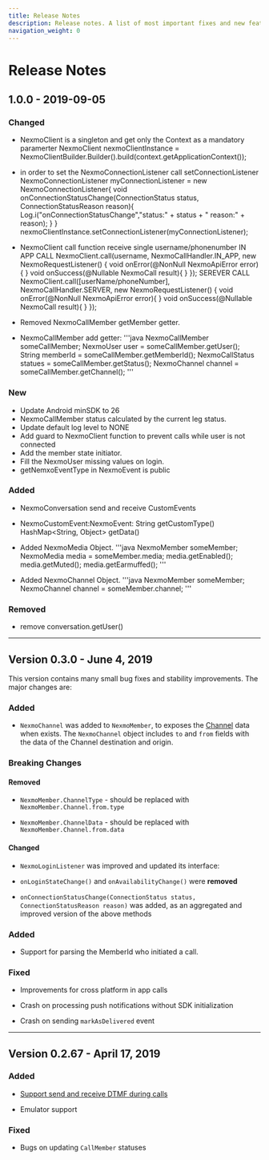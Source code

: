 ```yaml
---
title: Release Notes
description: Release notes. A list of most important fixes and new features for Client SDK.
navigation_weight: 0
---
```


# Release Notes

## 1.0.0 - 2019-09-05

### Changed

- NexmoClient is a singleton and get only the Context as a mandatory paramerter
    NexmoClient nexmoClientInstance = NexmoClientBuilder.Builder().build(context.getApplicationContext());
- in order to set the NexmoConnectionListener call setConnectionListener
    NexmoConnectionListener myConnectionListener = new NexmoConnectionListener{
    void onConnectionStatusChange(ConnectionStatus status, ConnectionStatusReason reason){
      Log.i("onConnectionStatusChange","status:" + status + " reason:" + reason);
    }
  }
  nexmoClientInstance.setConnectionListener(myConnectionListener);
- NexmoClient call function receive single username/phonenumber
  IN APP CALL
  NexmoClient.call(username, NexmoCallHandler.IN_APP, new NexmoRequestListener<NexmoCall>() {
   void onError(@NonNull NexmoApiError error){
   }
   void onSuccess(@Nullable NexmoCall result){
   }
  });
  SEREVER CALL
  NexmoClient.call([userName/phoneNumber], NexmoCallHandler.SERVER, new NexmoRequestListener<NexmoCall>() {
   void onError(@NonNull NexmoApiError error){
   }
   void onSuccess(@Nullable NexmoCall result){
   }
  });

- Removed NexmoCallMember getMember getter.
- NexmoCallMember add getter:
'''java
NexmoCallMember someCallMember;
NexmoUser user = someCallMember.getUser();
String memberId = someCallMember.getMemberId();
NexmoCallStatus statues = someCallMember.getStatus();
NexmoChannel channel = someCallMember.getChannel();
'''

### New

- Update Android minSDK to 26
- NexmoCallMember status calculated by the current leg status.
- Update default log level to NONE
- Add guard to NexmoClient function to prevent calls while user is not connected
- Add the member state initiator.
- Fill the NexmoUser missing values on login.
- getNemxoEventType in NexmoEvent is public

### Added

- NexmoConversation send and receive CustomEvents
- NexmoCustomEvent:NexmoEvent:
    String                  getCustomType()
    HashMap<String, Object> getData()

- Added NexmoMedia Object.
'''java
    NexmoMember someMember;
    NexmoMedia media = someMember.media;
    media.getEnabled();
    media.getMuted();
    media.getEarmuffed();
'''  
- Added NexmoChannel Object.
'''java
    NexmoMember someMember;
    NexmoChannel channel = someMember.channel;
'''  

### Removed

- remove conversation.getUser()

---

## Version 0.3.0 - June 4, 2019

This version contains many small bug fixes and stability improvements. The major changes are:

### Added

* `NexmoChannel` was added to `NexmoMember`, to exposes the [Channel](/conversation/concepts/channel) data when exists. The `NexmoChannel` object includes `to` and `from` fields with the data of the Channel destination and origin.

### **Breaking Changes**

#### Removed

* `NexmoMember.ChannelType` - should be replaced with `NexmoMember.Channel.from.type`
  
* `NexmoMember.ChannelData` - should be replaced with `NexmoMember.Channel.from.data`

#### Changed

* `NexmoLoginListener` was improved and updated its interface:

* `onLoginStateChange()` and `onAvailabilityChange()` were **removed**

* `onConnectionStatusChange(ConnectionStatus status, ConnectionStatusReason reason)` was added, as an aggregated and improved version of the above methods

### Added

* Support for parsing the MemberId who initiated a call.

### Fixed

* Improvements for cross platform in app calls

* Crash on processing push notifications without SDK initialization

* Crash on sending `markAsDelivered` event

-----

## Version 0.2.67 - April 17, 2019

### Added 
    
* [Support send and receive DTMF during calls](/in-app-voice/guides/send-and-receive-dtmf)

* Emulator support

### Fixed

* Bugs on updating `CallMember` statuses

